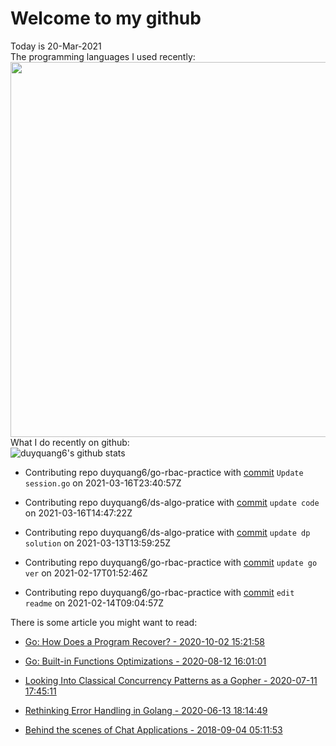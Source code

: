 # Welcome to my github 
Today is 20-Mar-2021\
The programming languages I used recently:\
<img src="https://wakatime.com/share/@duyquang6/fbe267a6-a29b-4a1a-b769-c566a361c376.svg" width="600">\
What I do recently on github:\
![duyquang6's github stats](https://github-readme-stats.vercel.app/api?username=duyquang6&layout=compact&hide=stars,prs,contribs,issues)

 - Contributing repo duyquang6/go-rbac-practice with [commit](https://github.com/duyquang6/go-rbac-practice/commit/d595cb9cf3e7bb5eb291ab082dd47aa3a1ec0b36) `Update session.go` on  2021-03-16T23:40:57Z

 - Contributing repo duyquang6/ds-algo-pratice with [commit](https://github.com/duyquang6/ds-algo-pratice/commit/950cafa960927d25fbfb737dda77a4b6c5b964bb) `update code` on  2021-03-16T14:47:22Z

 - Contributing repo duyquang6/ds-algo-pratice with [commit](https://github.com/duyquang6/ds-algo-pratice/commit/b55dff76a21f02b86d47f9853b90070b992efa30) `update dp solution` on  2021-03-13T13:59:25Z

 - Contributing repo duyquang6/go-rbac-practice with [commit](https://github.com/duyquang6/go-rbac-practice/commit/ac358703f12e3fb2cbaadfcf9932c0f6c4570d16) `update go ver` on  2021-02-17T01:52:46Z

 - Contributing repo duyquang6/go-rbac-practice with [commit](https://github.com/duyquang6/go-rbac-practice/commit/a33caa974d1938d17988a15fbfa1ed096e798290) `edit readme` on  2021-02-14T09:04:57Z

There is some article you might want to read:

 - [Go: How Does a Program Recover? - 2020-10-02 15:21:58](https://medium.com/a-journey-with-go/go-how-does-a-program-recover-fbbbf27cc31e?source=rss-f26b90a8ca4b------2)

 - [Go: Built-in Functions Optimizations - 2020-08-12 16:01:01](https://medium.com/a-journey-with-go/go-built-in-functions-optimizations-70c5abb3a680?source=rss-f26b90a8ca4b------2)

 - [Looking Into Classical Concurrency Patterns as a Gopher - 2020-07-11 17:45:11](https://medium.com/swlh/looking-into-classical-concurrency-patterns-as-a-gopher-be32be3b2690?source=rss-1a65837801e2------2)

 - [Rethinking Error Handling in Golang - 2020-06-13 18:14:49](https://medium.com/swlh/rethinking-error-handling-in-golang-eac8160afe4?source=rss-1a65837801e2------2)

 - [Behind the scenes of Chat Applications - 2018-09-04 05:11:53](https://medium.com/@sudarakayasindu/behind-the-scenes-of-chat-applications-38634f584758?source=rss-1a65837801e2------2)

